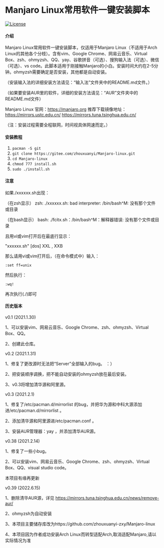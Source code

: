 # Manjaro Linux常用软件一键安装脚本

[![License](https://img.shields.io/badge/license-MIT-4EB1BA.svg?style=flat-square)](https://gitee.com/zhouxuanyi/Manjaro-linux/blob/master/LICENSE)

#### 介绍 ####
Manjaro Linux常用软件一键安装脚本，仅适用于Manjaro Linux（不适用于Arch Linux的其他各个分枝）。含有vim、Google Chrome、网易云音乐、Virtual Box、zsh、ohmyzsh、QQ、yay、谷歌拼音（可选）、搜狗输入法（可选）、微信（可选）、vs code。此脚本适用于刚接触Manjaro的小白。安装时间大约在2-5分钟。ohmyzsh需要确定是否安装，其他都是自动安装。

（安装输入法的详细安装方法请见：“输入法”文件夹中的README.md文件。）

（如果要安装AUR里的软件，详细的安装方法请见：“AUR”文件夹中的README.md文件）

Manjaro Linux 官网：https://manjaro.org  推荐下载镜像地址：https://mirrors.ustc.edu.cn/   https://mirrors.tuna.tsinghua.edu.cn/

（注：安装过程需要全程联网，时间视具体网速而定。）

#### 安装教程 ####

1. `pacman -S git`
2. `git clone https://gitee.com/zhouxuanyi/Manjaro-linux.git`
3. `cd Manjaro-linux`
4. `chmod 777 install.sh`
5. `sudo ./install.sh`

#### 注意 ####

如果./xxxxxx.sh出现：        

（在zsh显示） zsh: ./xxxxxx.sh: bad interpreter: /bin/bash^M: 没有那个文件或目录

（在bash显示） bash: ./fcitx.sh：/bin/bash^M：解释器错误: 没有那个文件或目录

且用vi或vim打开后在最底行显示：

"xxxxxx.sh"  [dos]  XXL , XXB

那么请用vi或vim打开后，（在命令模式中）输入：  

`:set ff=unix`

然后执行：

`:wq!`

再次执行(./)即可

#### 历史版本 ####
v0.1 (2021.1.30)

1、可以安装vim、网易云音乐、Google Chrome、zsh、ohmyzsh、Virtual Box、QQ。

2、创建此仓库。


v0.2 (2021.1.31)

1、修复了更改源时无法把“Server”全部输入的bug。 ：）

2、把安装顺序调换，把不能自动安装的ohmyzsh放在最后安装。

3、v0.3将增加清华源和阿里源。


v0.3 (2021.2.1)

1、修复了/etc/pacman.d/mirrorlist 的bug，并把华为源和中科大源添加进/etc/pacman.d/mirrorlist 。

2、添加清华源和阿里源进/etc/pacman.conf 。

3、安装AUR管理器：yay ，并添加清华AUR源。


v0.38 (2021.2.14)

1、修复了一些小bug。

2、可以安装vim、网易云音乐、Google Chrome、zsh、ohmyzsh、Virtual Box、QQ、visual studio code。


本项目有缘再更新

v0.39 (2022.6.15)

1、删除清华AUR源，详见 https://mirrors.tuna.tsinghua.edu.cn/news/remove-aur/

2、ohmyzsh为自动安装

3、本项目主要储存库改为https://github.com/zhouxuanyi-zxy/Manjaro-linux

4、本项目因为作者成功安装Arch Linux而转型适配Arch,取消适配Manjaro,请以实际情况为准
